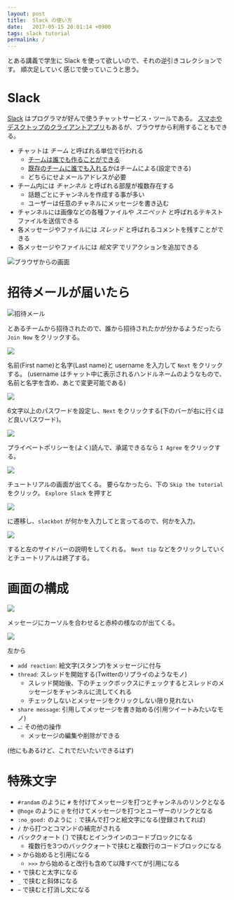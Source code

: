 ```yaml
---
layout: post
title:  Slack の使い方
date:   2017-05-15 20:01:14 +0900
tags: slack tutorial
permalink: /
---
```


とある講義で学生に Slack を使って欲しいので、それの逆引きコレクションです。
順次足していく感じで使っていこうと思う。

# Slack

[Slack](https://slack.com/) はプログラマが好んで使うチャットサービス・ツールである。
[スマホやデスクトップのクライアントアプリ](https://slack.com/downloads)もあるが、ブラウザから利用することもできる。

- チャットは *チーム* と呼ばれる単位で行われる
    - [チームは誰でも作ることができる](https://slack.com/create)
    - [既存のチームに誰でも入れる](https://slack.com/signin)かはチームによる(設定できる)
    - どちらにせよメールアドレスが必要
- チーム内には *チャンネル* と呼ばれる部屋が複数存在する
    - 話題ごとにチャンネルを作成する事が多い
    - ユーザーは任意のチャネルにメッセージを書き込む
- チャンネルには画像などの各種ファイルや *スニペット* と呼ばれるテキストファイルを送信できる
- 各メッセージやファイルには *スレッド* と呼ばれるコメントを残すことができる
- 各メッセージやファイルには *絵文字* でリアクションを追加できる

![ブラウザからの画面](/assets/images/tutorial-slack/browser.jpg)

# 招待メールが届いたら

![招待メール](/assets/images/tutorial-slack/invitemail.jpg)

とあるチームから招待されたので、誰から招待されたかが分かるようだったら `Join Now` をクリックする。

![](/assets/images/tutorial-slack/initsetting1.jpg)

名前(First name)と名字(Last name)と username を入力して `Next` をクリックする。
(username はチャット中に表示されるハンドルネームのようなもので、名前と名字を含め、あとで変更可能である)

![](/assets/images/tutorial-slack/initsetting1.jpg)

6文字以上のパスワードを設定し、`Next` をクリックする(下のバーが右に行くほど良いパスワード)。

![](/assets/images/tutorial-slack/initsetting1.jpg)

プライベートポリシーを(よく)読んで、承諾できるなら `I Agree` をクリックする。

![](/assets/images/tutorial-slack/tutorial.jpg)

チュートリアルの画面が出てくる。
要らなかったら、下の `Skip the tutorial` をクリック。
`Explore Slack` を押すと

![](/assets/images/tutorial-slack/tutorial1.jpg)

に遷移し、`slackbot` が何かを入力してと言ってるので、何かを入力。

![](/assets/images/tutorial-slack/tutorial2.jpg)

すると左のサイドバーの説明をしてくれる。
`Next tip` などをクリックしていくとチュートリアルは終了する。

# 画面の構成

![](/assets/images/tutorial-slack/browser1.jpg)

メッセージにカーソルを合わせると赤枠の様なのが出てくる。

![](/assets/images/tutorial-slack/message.jpg)

左から

- `add reaction`: 絵文字(スタンプ)をメッセージに付与
- `thread`: スレッドを開始する(Twitterのリプライのようなモノ)
    - スレッド開始後、下のチェックボックスにチェックするとスレッドのメッセージをチャンネルに流してくれる
    - チェックしないとメッセージをクリックしない限り見れない
- `share message`: 引用してメッセージを書き始める(引用ツイートみたいなモノ)
- `…`: その他の操作
    - メッセージの編集や削除ができる

(他にもあるけど、これでだいたいできるはず)

# 特殊文字

- `#randam` のように `#` を付けてメッセージを打つとチャンネルのリンクとなる
- `@hoge` のように `@` を付けてメッセージを打つとユーザーのリンクとなる
- `:no_good:` のように `:` で挟んで打つと絵文字になる(登録されてれば)
- `/` から打つとコマンドの補完がされる
- バッククォート (\`) で挟むとインラインのコードブロックになる
    - 複数行を3つのバッククォートで挟むと複数行のコードブロックになる
- `>` から始めると引用になる
    - `>>>` から始めると改行も含めて以降すべてが引用になる
- `*` で挟むと太字になる
- `_` で挟むと斜体になる
- `~` で挟むと打消し文になる
